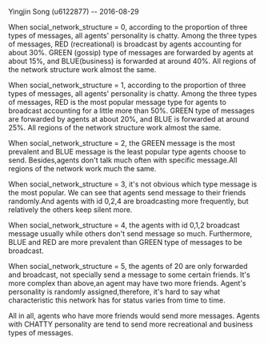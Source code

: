 Yingjin Song (u6122877) -- 2016-08-29

When social_network_structure = 0,
according to the proportion of three types of messages, 
all agents' personality is chatty. Among the three types of messages,
RED (recreational) is broadcast by agents accounting for about 30%.
GREEN (gossip)  type of messages are forwarded by agents
at about 15%, and BLUE(business) is forwarded at around 40%.
All regions of the network structure work almost the same.

When social_network_structure = 1,
according to the proportion of three types of messages, 
all agents' personality is chatty. Among the three types of messages,
RED is the most popular message type for agents 
to broadcast accounting for a little more than 50%.
GREEN type of messages are forwarded by agents
at about 20%, and BLUE is forwarded at around 25%.
All regions of the network structure work almost the same.

When social_network_structure = 2,
the GREEN message is the most prevalent and BLUE message is
the least popular type  agents choose to send.
Besides,agents don't talk much often with
specific message.All regions of the network work much the same.

When social_network_structure = 3,
it's not obvious which type message is the most popular.
We can see that agents send message to their friends
randomly.And agents with id 0,2,4 are broadcasting more frequently, 
but relatively the others keep silent more.


When social_network_structure = 4,
the agents with id 0,1,2 broadcast message usually 
while others don't send message so much.
Furthermore, BLUE and RED are more prevalent than GREEN type of 
messages to be broadcast.


When social_network_structure = 5,
the agents of 20 are only forwarded and broadcast,
not specially send a message to some certain friends.
It's more complex than above,an agent may have two more friends.
Agent's personality is randomly assigned,therefore,
it's hard to say what characteristic this network 
has for status varies from time to time.

All in all, agents who have more friends would send more messages.
Agents with CHATTY personality are tend to send more 
recreational and business types of messages.